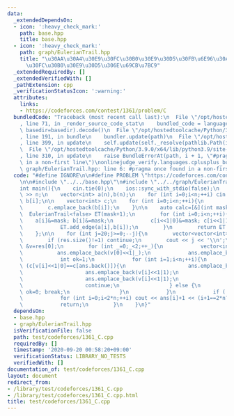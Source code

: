 ```yaml
---
data:
  _extendedDependsOn:
  - icon: ':heavy_check_mark:'
    path: base.hpp
    title: base.hpp
  - icon: ':heavy_check_mark:'
    path: graph/EulerianTrail.hpp
    title: "\u30AA\u30A4\u30E9\u30FC\u30B0\u30E9\u30D5\u30FB\u6E96\u30AA\u30A4\u30E9\
      \u30FC\u30B0\u30E9\u30D5\u306E\u69CB\u7BC9"
  _extendedRequiredBy: []
  _extendedVerifiedWith: []
  _pathExtension: cpp
  _verificationStatusIcon: ':warning:'
  attributes:
    links:
    - https://codeforces.com/contest/1361/problem/C
  bundledCode: "Traceback (most recent call last):\n  File \"/opt/hostedtoolcache/Python/3.9.0/x64/lib/python3.9/site-packages/onlinejudge_verify/documentation/build.py\"\
    , line 71, in _render_source_code_stat\n    bundled_code = language.bundle(stat.path,\
    \ basedir=basedir).decode()\n  File \"/opt/hostedtoolcache/Python/3.9.0/x64/lib/python3.9/site-packages/onlinejudge_verify/languages/cplusplus.py\"\
    , line 191, in bundle\n    bundler.update(path)\n  File \"/opt/hostedtoolcache/Python/3.9.0/x64/lib/python3.9/site-packages/onlinejudge_verify/languages/cplusplus_bundle.py\"\
    , line 399, in update\n    self.update(self._resolve(pathlib.Path(included), included_from=path))\n\
    \  File \"/opt/hostedtoolcache/Python/3.9.0/x64/lib/python3.9/site-packages/onlinejudge_verify/languages/cplusplus_bundle.py\"\
    , line 310, in update\n    raise BundleErrorAt(path, i + 1, \"#pragma once found\
    \ in a non-first line\")\nonlinejudge_verify.languages.cplusplus_bundle.BundleErrorAt:\
    \ graph/EulerianTrail.hpp: line 6: #pragma once found in a non-first line\n"
  code: "#define IGNORE\n\n#define PROBLEM \"https://codeforces.com/contest/1361/problem/C\"\
    \n\n#include \"../../base.hpp\"\n#include \"../../graph/EulerianTrail.hpp\"\n\n\
    int main(){\n    cin.tie(0);\n    ios::sync_with_stdio(false);\n    int n; cin\
    \ >> n;\n    vector<int> a(n),b(n);\n    for (int i=0;i<n;++i) cin >> a[i] >>\
    \ b[i];\n\n    vector<int> c;\n    for (int i=0;i<n;++i){\n        c.emplace_back(a[i]);\n\
    \        c.emplace_back(b[i]);\n    }\n\n    auto calc=[&](int mask){\n      \
    \  EulerianTrail<false> ET(mask+1);\n        for (int i=0;i<n;++i){\n        \
    \    a[i]&=mask; b[i]&=mask;\n            c[i<<1|0]&=mask; c[i<<1|1]&=mask;\n\
    \            ET.add_edge(a[i],b[i]);\n        }\n        return ET.build();\n\
    \    };\n\n    for (int j=20;j>=0;--j){\n        vector<vector<int>> res=calc((1<<j)-1);\n\
    \        if (res.size()!=1) continue;\n        cout << j << '\\n';\n        vector<int>\
    \ &v=res[0];\n        for (int _=0;_<2;++_){\n            vector<int> ans;\n \
    \           ans.emplace_back(v[0]<<1|_);\n            ans.emplace_back(v[0]<<1|(_^1));\n\
    \            int ok=1;\n            for (int i=1;i<n;++i){\n                if\
    \ (c[v[i]<<1|0]==c[ans.back()]){\n                    ans.emplace_back(v[i]<<1|0);\n\
    \                    ans.emplace_back(v[i]<<1|1);\n                } else if (c[v[i]<<1|1]==c[ans.back()]){\n\
    \                    ans.emplace_back(v[i]<<1|1);\n                    ans.emplace_back(v[i]<<1|0);\n\
    \                    continue;\n                } else {\n                   \
    \ ok=0; break;\n                }\n            }\n            if (!ok) continue;\n\
    \            for (int i=0;i<2*n;++i) cout << ans[i]+1 << (i+1==2*n?'\\n':' ');\n\
    \            return;\n        }\n    }\n}"
  dependsOn:
  - base.hpp
  - graph/EulerianTrail.hpp
  isVerificationFile: false
  path: test/codeforces/1361_C.cpp
  requiredBy: []
  timestamp: '2020-09-20 00:58:20+09:00'
  verificationStatus: LIBRARY_NO_TESTS
  verifiedWith: []
documentation_of: test/codeforces/1361_C.cpp
layout: document
redirect_from:
- /library/test/codeforces/1361_C.cpp
- /library/test/codeforces/1361_C.cpp.html
title: test/codeforces/1361_C.cpp
---
```

